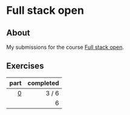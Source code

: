 # Full stack open

## About

My submissions for the course [Full stack open](https://fullstackopen.com/en/).

## Exercises

|                       part |   completed |
| -------------------------: | ----------: |
|    [0](submissions/part00) |       3 / 6 |
|                            |           6 |
